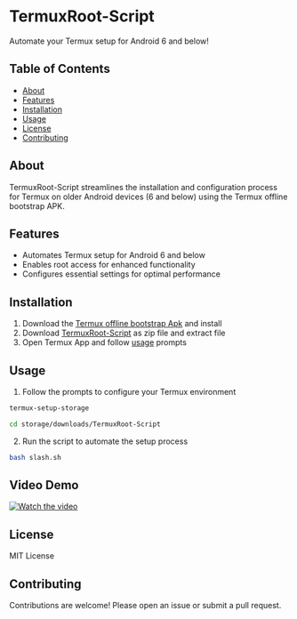 # TermuxRoot-Script

Automate your Termux setup for Android 6 and below!

## Table of Contents

* [About](#about)
* [Features](#features)
* [Installation](#installation)
* [Usage](#usage)
* [License](#license)
* [Contributing](#contributing)

## About

TermuxRoot-Script streamlines the installation and configuration process for Termux on older Android devices (6 and below) using the Termux offline bootstrap APK.

## Features

* Automates Termux setup for Android 6 and below
* Enables root access for enhanced functionality
* Configures essential settings for optimal performance

## Installation

1. Download the [Termux offline bootstrap Apk](https://archive.org/download/termux-repositories-legacy/termux-v0.79-offline-bootstraps.apk) and install
2. Download [TermuxRoot-Script](https://archive.org/download/termuxroot-script/TermuxRoot-Script.zip) as zip file and extract file
3. Open Termux App and follow [usage](#usage) prompts

## Usage

1. Follow the prompts to configure your Termux environment
```bash
termux-setup-storage
```
```bash
cd storage/downloads/TermuxRoot-Script
```
2. Run the script to automate the setup process
```bash
bash slash.sh
```

## Video Demo

[![Watch the video](https://media.tenor.com/t29YYCzYklQAAAAM/cli-k-me-by-mohonta-click-me-lc-mohonta.gif)](https://youtu.be/0E5W5woGDg4?si=jhIS0zrZNWo9gOJX)

## License

MIT License

## Contributing

Contributions are welcome! Please open an issue or submit a pull request.
